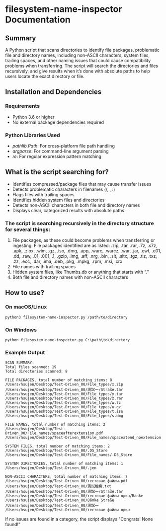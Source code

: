 # filesystem-name-inspector Documentation

## Summary
A Python script that scans directories to identify file packages, problematic file and directory names, including non-ASCII characters, system files, trailing spaces, and other naming issues that could cause compatibility problems when transferring. The script will search the directories and files recursively, and give results when it’s done with absolute paths to help users locate the exact directory or file.

## Installation and Dependencies
### Requirements
- Python 3.6 or higher
- No external package dependencies required
### Python Libraries Used
- _pathlib.Path_: For cross-platform file path handling
- _argparse_: For command-line argument parsing
- _re_: For regular expression pattern matching

## What is the script searching for?
- Identifies compressed/package files that may cause transfer issues
- Detects problematic characters in filenames (/, , :)
- Flags files with trailing spaces
- Identifies hidden system files and directories
- Detects non-ASCII characters in both file and directory names
- Displays clear, categorized results with absolute paths

### The script is searching recursively in the directory structure for several things:
1. File packages, as these could become problems when transferring or ingesting. File packages identified are as listed:
.zip, .tar, .rar, .7z, .s7z, .apk, .zipx, .wim, .gz, .iso, .dmg, .app, .warc, .warcz, .war, .jar, .ewf, .e01, .dd, .raw, .01, .001, .1, .gzip, .img, .aff, .nrg, .bin, .sit, .sitx, .tgz, .tlz, .txz, .zz, .ecc, .dar, .ima, .deb, .pkg, .mpkg, .rpm, .msi, .crx
2. File names with trailing spaces
3. Hidden system files, like Thumbs.db or anything that starts with “.”
4. Both file and directory names with non-ASCII characters

## How to use?

### On macOS/Linux
```python3 filesystem-name-inspector.py /path/to/directory```

### On Windows
```python filesystem-name-inspector.py C:\path\to\directory```

### Example Output
```
SCAN SUMMARY:
Total files scanned: 19
Total directories scanned: 8

FILE PACKAGES, total number of matching items: 8
/Users/hsujen/Desktop/Test-Driven_00/File_types/x.zip
/Users/hsujen/Desktop/Test-Driven_00/測試一/Straße.tar
/Users/hsujen/Desktop/Test-Driven_00/File_types/y.tar
/Users/hsujen/Desktop/Test-Driven_00/File_types/z.rar
/Users/hsujen/Desktop/Test-Driven_00/File_types/w.7z
/Users/hsujen/Desktop/Test-Driven_00/File_types/u.gz
/Users/hsujen/Desktop/Test-Driven_00/File_types/t.iso
/Users/hsujen/Desktop/Test-Driven_00/File_types/s.dmg

FILE NAMES, total number of matching items: 2
/Users/hsujen/Desktop/Test-Driven_00/File_names/spaceafterextension.pdf 
/Users/hsujen/Desktop/Test-Driven_00/File_names/spaceatend_noextension 

SYSTEM FILES, total number of matching items: 2
/Users/hsujen/Desktop/Test-Driven_00/.DS_Store
/Users/hsujen/Desktop/Test-Driven_00/File_names/.DS_Store

SYSTEM DIRECTORIES, total number of matching items: 1
/Users/hsujen/Desktop/Test-Driven_00/.jen

NON-ASCII CHARACTERS, total number of matching items: 7
/Users/hsujen/Desktop/Test-Driven_00/тестовые_файлы.pdf
/Users/hsujen/Desktop/Test-Driven_00/測試檔案.txt
/Users/hsujen/Desktop/Test-Driven_00/測試一/Straße.tar
/Users/hsujen/Desktop/Test-Driven_00/тестовые файлы один/Bänke
/Users/hsujen/Desktop/Test-Driven_00/Bänke Straße
/Users/hsujen/Desktop/Test-Driven_00/測試一
/Users/hsujen/Desktop/Test-Driven_00/тестовые файлы один
```
If no issues are found in a category, the script displays "Congrats! None found!"
